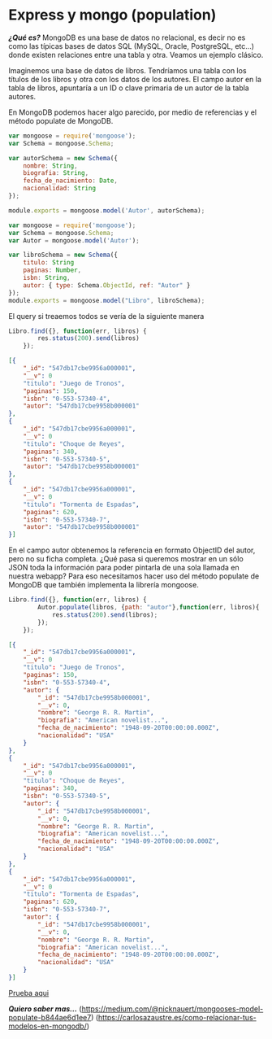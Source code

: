 # Express y mongo (population) #

***¿Qué es?***
MongoDB es una base de datos no relacional, es decir no es como las típicas bases de datos SQL (MySQL, Oracle, PostgreSQL, etc...) donde existen relaciones entre una tabla y otra. Veamos un ejemplo clásico.

Imaginemos una base de datos de libros. Tendríamos una tabla con los títulos de los libros y otra con los datos de los autores. El campo autor en la tabla de libros, apuntaría a un ID o clave primaria de un autor de la tabla autores.

En MongoDB podemos hacer algo parecido, por medio de referencias y el método populate de MongoDB.

```javascript
var mongoose = require('mongoose');
var Schema = mongoose.Schema;

var autorSchema = new Schema({
	nombre: String,
    biografia: String,
    fecha_de_nacimiento: Date,
    nacionalidad: String
});

module.exports = mongoose.model('Autor', autorSchema);
```


```javascript
var mongoose = require('mongoose');
var Schema = mongoose.Schema;
var Autor = mongoose.model('Autor');

var libroSchema = new Schema({
	titulo: String
    paginas: Number,
    isbn: String,
    autor: { type: Schema.ObjectId, ref: "Autor" } 
});
module.exports = mongoose.model("Libro", libroSchema);

```

El query si treaemos todos se vería de la siguiente manera
```javascript
Libro.find({}, function(err, libros) {
    	res.status(200).send(libros)
    });
```

```json
[{
    "_id": "547db17cbe9956a000001",
    "__v": 0
    "titulo": "Juego de Tronos",
    "paginas": 150,
    "isbn": "0-553-57340-4", 
    "autor": "547db17cbe9958b000001"
},
{
    "_id": "547db17cbe9956a000001",
    "__v": 0
    "titulo": "Choque de Reyes",
    "paginas": 340,
    "isbn": "0-553-57340-5",
    "autor": "547db17cbe9958b000001"
},
{
    "_id": "547db17cbe9956a000001",
    "__v": 0
    "titulo": "Tormenta de Espadas",
    "paginas": 620,
    "isbn": "0-553-57340-7",
    "autor": "547db17cbe9958b000001"
}]
```

En el campo autor obtenemos la referencia en formato ObjectID del autor, pero no su ficha completa. ¿Qué pasa si queremos mostrar en un sólo JSON toda la información para poder pintarla de una sola llamada en nuestra webapp? Para eso necesitamos hacer uso del método populate de MongoDB que también implementa la librería mongoose.


```javascript
Libro.find({}, function(err, libros) {
    	Autor.populate(libros, {path: "autor"},function(err, libros){
        	res.status(200).send(libros);
        }); 
    });
```

```json
[{
    "_id": "547db17cbe9956a000001",
    "__v": 0
    "titulo": "Juego de Tronos",
    "paginas": 150,
    "isbn": "0-553-57340-4", 
    "autor": {
    	"_id": "547db17cbe9958b000001",
        "__v": 0,
        "nombre": "George R. R. Martin",
        "biografia": "American novelist...",
        "fecha_de_nacimiento": "1948-09-20T00:00:00.000Z",
        "nacionalidad": "USA"
    }
},
{
    "_id": "547db17cbe9956a000001",
    "__v": 0
    "titulo": "Choque de Reyes",
    "paginas": 340,
    "isbn": "0-553-57340-5",
    "autor": {
    	"_id": "547db17cbe9958b000001",
        "__v": 0,
        "nombre": "George R. R. Martin",
        "biografia": "American novelist...",
        "fecha_de_nacimiento": "1948-09-20T00:00:00.000Z",
        "nacionalidad": "USA"
    }
},
{
    "_id": "547db17cbe9956a000001",
    "__v": 0
    "titulo": "Tormenta de Espadas",
    "paginas": 620,
    "isbn": "0-553-57340-7",
    "autor": {
    	"_id": "547db17cbe9958b000001",
        "__v": 0,
        "nombre": "George R. R. Martin",
        "biografia": "American novelist...",
        "fecha_de_nacimiento": "1948-09-20T00:00:00.000Z",
        "nacionalidad": "USA"
    }
}]
```
[Prueba aqui](https://repl.it/@EduDevf/81expressbackendmongopopulation "replit")

***Quiero saber mas...***
(https://medium.com/@nicknauert/mongooses-model-populate-b844ae6d1ee7)
(https://carlosazaustre.es/como-relacionar-tus-modelos-en-mongodb/)
